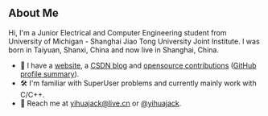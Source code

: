 ## About Me

Hi, I'm a Junior Electrical and Computer Engineering student from University of Michigan - Shanghai Jiao Tong University Joint Institute. I was born in Taiyuan, Shanxi, China and now live in Shanghai, China.

- :sparkler: I have a [website](https://yihuajack.github.io), a [CSDN blog](https://blog.csdn.net/yihuajack) and [opensource contributions](https://yihuajack.github.io/opensource-contributions) ([GitHub profile summary](https://profile-summary-for-github.com/user/yihuajack)).
- :hammer_and_wrench: I'm familiar with SuperUser problems and currently mainly work with C/C++.
- :speech_balloon: Reach me at <yihuajack@live.cn> or [@yihuajack](https://twitter.com/yihuajack).
